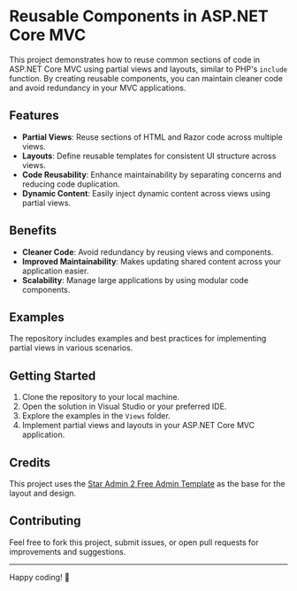 # Reusable Components in ASP.NET Core MVC

This project demonstrates how to reuse common sections of code in ASP.NET Core MVC using partial views and layouts, similar to PHP's `include` function. By creating reusable components, you can maintain cleaner code and avoid redundancy in your MVC applications.

## Features

- **Partial Views**: Reuse sections of HTML and Razor code across multiple views.
- **Layouts**: Define reusable templates for consistent UI structure across views.
- **Code Reusability**: Enhance maintainability by separating concerns and reducing code duplication.
- **Dynamic Content**: Easily inject dynamic content across views using partial views.

## Benefits

- **Cleaner Code**: Avoid redundancy by reusing views and components.
- **Improved Maintainability**: Makes updating shared content across your application easier.
- **Scalability**: Manage large applications by using modular code components.

## Examples

The repository includes examples and best practices for implementing partial views in various scenarios.

## Getting Started

1. Clone the repository to your local machine.
2. Open the solution in Visual Studio or your preferred IDE.
3. Explore the examples in the `Views` folder.
4. Implement partial views and layouts in your ASP.NET Core MVC application.

## Credits

This project uses the [Star Admin 2 Free Admin Template](https://themewagon.github.io/star-admin2-free-admin-template/index.html) as the base for the layout and design.

## Contributing

Feel free to fork this project, submit issues, or open pull requests for improvements and suggestions.

---

Happy coding! 🚀

